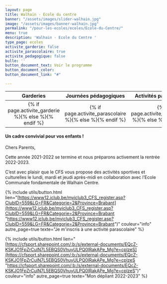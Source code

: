 ```yaml
---
layout: page
title: Walhain - Ecole du centre
banner: "/assets/images/slider-walhain.jpg"
image: "/assets/images/banner-walhain.jpg"
permalink: "/pour-les-ecoles/ecoles/Ecole-du-Centre/"
menu: true
description: 'Walhain - Ecole du Centre '
type_page: ecoles
activite_garderie: false
activite_parascolaire: true
activite_pedagogique: false
bulle: ''
button_document_text: Voir le programme
button_document_color: 
button_document_link: "#"

---
```

<table class="table table-striped mt-4 mb-4"> <thead> <tr> <th scope="col" style="width:33%"><center>Garderies</center></th> <th scope="col" style="width:33%"><center>Journées pédagogiques</center></th> <th scope="col" style="width:33%"><center>Activités parascolaires</center></th> </tr> </thead> <tbody> <tr> <td><center>{% if page.activite_garderie %}<i class="fa fa-check-circle-o text-success fa-2x"></i>{% else %}<i class="fa fa-times-circle-o text-danger fa-2x"></i>{% endif %}</center></td> <td><center>{% if page.activite_parascolaire %}<i class="fa fa-check-circle-o text-success fa-2x"></i>{% else %}<i class="fa fa-times-circle-o text-danger fa-2x"></i>{% endif %}</center></td> <td><center>{% if page.activite_pedagogique %}<i class="fa fa-check-circle-o text-success fa-2x"></i>{% else %}<i class="fa fa-times-circle-o text-danger fa-2x"></i>{% endif %}</center></td> </tr> </tbody> </table>

#### **Un cadre convivial pour vos enfants !**

Chers Parents,

Cette année 2021-2022 se termine et nous préparons activement la rentrée 2022-2023.

C’est avec plaisir que le CFS vous propose des activités sportives et culturelles le lundi, mardi et jeudi après-midi en collaboration avec l’Ecole Communale fondamentale de Walhain Centre.

{% include utils/button.html  
lien="[https://www12.iclub.be/myiclub3_CFS_register.asp?ClubID=559&LG=FR&Categorie=2&Province=Brabant](https://www12.iclub.be/myiclub3_CFS_register.asp?ClubID=559&LG=FR&Categorie=2&Province=Brabant "https://www12.iclub.be/myiclub3_CFS_register.asp?ClubID=559&LG=FR&Categorie=2&Province=Brabant")" couleur="info" autre_page=true texte="Je m'inscris à une activité parascolaire" %}

{% include utils/button.html lien="[https://cfsport.sharepoint.com/:b:/s/external-documents/EQcZ-KSKJO1FpZrCulN7L5EBQS0VhuyULPQ0IRakAPe_Mg?e=cplzeS](https://cfsport.sharepoint.com/:b:/s/external-documents/EQcZ-KSKJO1FpZrCulN7L5EBQS0VhuyULPQ0IRakAPe_Mg?e=cplzeS "https://cfsport.sharepoint.com/:b:/s/external-documents/EQcZ-KSKJO1FpZrCulN7L5EBQS0VhuyULPQ0IRakAPe_Mg?e=cplzeS")" couleur="info" autre_page=true texte="Mon dépliant 2022-2023" %}